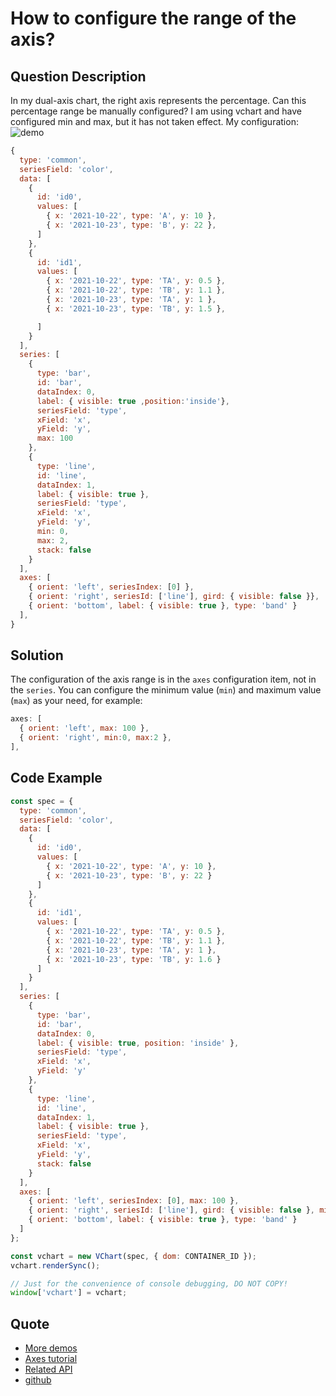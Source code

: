 # How to configure the range of the axis?

## Question Description

In my dual-axis chart, the right axis represents the percentage. Can this percentage range be manually configured? I am using vchart and have configured min and max, but it has not taken effect. My configuration:
![demo](/vchart/faq/18-0.png)

```js
{
  type: 'common',
  seriesField: 'color',
  data: [
    {
      id: 'id0',
      values: [
        { x: '2021-10-22', type: 'A', y: 10 },
        { x: '2021-10-23', type: 'B', y: 22 },
      ]
    },
    {
      id: 'id1',
      values: [
        { x: '2021-10-22', type: 'TA', y: 0.5 },
        { x: '2021-10-22', type: 'TB', y: 1.1 },
        { x: '2021-10-23', type: 'TA', y: 1 },
        { x: '2021-10-23', type: 'TB', y: 1.5 },

      ]
    }
  ],
  series: [
    {
      type: 'bar',
      id: 'bar',
      dataIndex: 0,
      label: { visible: true ,position:'inside'},
      seriesField: 'type',
      xField: 'x',
      yField: 'y',
      max: 100
    },
    {
      type: 'line',
      id: 'line',
      dataIndex: 1,
      label: { visible: true },
      seriesField: 'type',
      xField: 'x',
      yField: 'y',
      min: 0,
      max: 2,
      stack: false
    }
  ],
  axes: [
    { orient: 'left', seriesIndex: [0] },
    { orient: 'right', seriesId: ['line'], gird: { visible: false }},
    { orient: 'bottom', label: { visible: true }, type: 'band' }
  ],
}
```

## Solution

The configuration of the axis range is in the `axes` configuration item, not in the `series`. You can configure the minimum value (`min`) and maximum value (`max`) as your need, for example:

```js
axes: [
  { orient: 'left', max: 100 },
  { orient: 'right', min:0, max:2 },
],
```

## Code Example

```javascript livedemo
const spec = {
  type: 'common',
  seriesField: 'color',
  data: [
    {
      id: 'id0',
      values: [
        { x: '2021-10-22', type: 'A', y: 10 },
        { x: '2021-10-23', type: 'B', y: 22 }
      ]
    },
    {
      id: 'id1',
      values: [
        { x: '2021-10-22', type: 'TA', y: 0.5 },
        { x: '2021-10-22', type: 'TB', y: 1.1 },
        { x: '2021-10-23', type: 'TA', y: 1 },
        { x: '2021-10-23', type: 'TB', y: 1.6 }
      ]
    }
  ],
  series: [
    {
      type: 'bar',
      id: 'bar',
      dataIndex: 0,
      label: { visible: true, position: 'inside' },
      seriesField: 'type',
      xField: 'x',
      yField: 'y'
    },
    {
      type: 'line',
      id: 'line',
      dataIndex: 1,
      label: { visible: true },
      seriesField: 'type',
      xField: 'x',
      yField: 'y',
      stack: false
    }
  ],
  axes: [
    { orient: 'left', seriesIndex: [0], max: 100 },
    { orient: 'right', seriesId: ['line'], gird: { visible: false }, min: 0, max: 2 },
    { orient: 'bottom', label: { visible: true }, type: 'band' }
  ]
};

const vchart = new VChart(spec, { dom: CONTAINER_ID });
vchart.renderSync();

// Just for the convenience of console debugging, DO NOT COPY!
window['vchart'] = vchart;
```

## Quote

- [More demos](https://visactor.io/vchart/demo/combination/dual-axis)
- [Axes tutorial](https://visactor.io/vchart/guide/tutorial_docs/Chart_Concepts/Axes)
- [Related API](https://visactor.io/vchart/option/lineChart#axes-linear.min)
- [github](https://github.com/VisActor/VChart)
